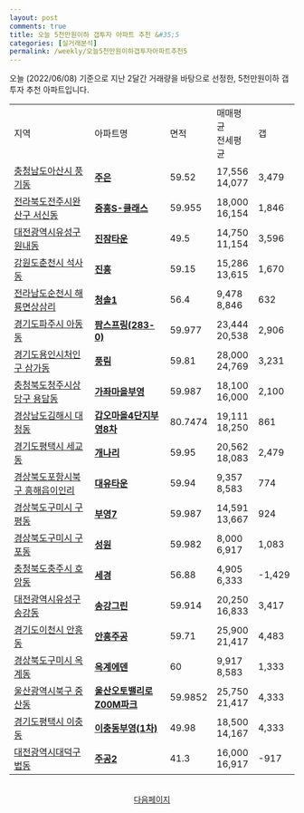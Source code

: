 ```yaml
---
layout: post
comments: true
title: 오늘 5천만원이하 갭투자 아파트 추천 &#35;5
categories: [실거래분석]
permalink: /weekly/오늘5천만원이하갭투자아파트추천5
---
```


오늘 (2022/06/08) 기준으로 지난 2달간 거래량을 바탕으로 선정한,
5천만원이하 갭투자 추천 아파트입니다.

<table class="sortable">
  <tr>
    <td>지역</td>
    <td>아파트명</td>
    <td>면적</td>
    <td>매매평균<br>전세평균</td>
    <td>갭</td>
  </tr>

  <tr class="item">
    <td><a href="/apt/충청남도아산시풍기동">충청남도아산시 풍기동</a></td>
    <td style="font-weight: bold;"><a href="/apt/충청남도아산시풍기동주은">주은</a></td>
    <td>59.52</td>
    <td>17,556<br>14,077</td>
    <td>3,479</td>
  </tr>

  <tr class="item">
    <td><a href="/apt/전라북도전주시완산구서신동">전라북도전주시완산구 서신동</a></td>
    <td style="font-weight: bold;"><a href="/apt/전라북도전주시완산구서신동중흥S-클래스">중흥S-클래스</a></td>
    <td>59.955</td>
    <td>18,000<br>16,154</td>
    <td>1,846</td>
  </tr>

  <tr class="item">
    <td><a href="/apt/대전광역시유성구원내동">대전광역시유성구 원내동</a></td>
    <td style="font-weight: bold;"><a href="/apt/대전광역시유성구원내동진잠타운">진잠타운</a></td>
    <td>49.5</td>
    <td>14,750<br>11,154</td>
    <td>3,596</td>
  </tr>

  <tr class="item">
    <td><a href="/apt/강원도춘천시석사동">강원도춘천시 석사동</a></td>
    <td style="font-weight: bold;"><a href="/apt/강원도춘천시석사동진흥">진흥</a></td>
    <td>59.15</td>
    <td>15,286<br>13,615</td>
    <td>1,670</td>
  </tr>

  <tr class="item">
    <td><a href="/apt/전라남도순천시해룡면상삼리">전라남도순천시 해룡면상삼리</a></td>
    <td style="font-weight: bold;"><a href="/apt/전라남도순천시해룡면상삼리청솔1">청솔1</a></td>
    <td>56.4</td>
    <td>9,478<br>8,846</td>
    <td>632</td>
  </tr>

  <tr class="item">
    <td><a href="/apt/경기도파주시아동동">경기도파주시 아동동</a></td>
    <td style="font-weight: bold;"><a href="/apt/경기도파주시아동동팜스프링(283-0)">팜스프링(283-0)</a></td>
    <td>59.977</td>
    <td>23,444<br>20,538</td>
    <td>2,906</td>
  </tr>

  <tr class="item">
    <td><a href="/apt/경기도용인시처인구삼가동">경기도용인시처인구 삼가동</a></td>
    <td style="font-weight: bold;"><a href="/apt/경기도용인시처인구삼가동풍림">풍림</a></td>
    <td>59.81</td>
    <td>28,000<br>24,769</td>
    <td>3,231</td>
  </tr>

  <tr class="item">
    <td><a href="/apt/충청북도청주시상당구용담동">충청북도청주시상당구 용담동</a></td>
    <td style="font-weight: bold;"><a href="/apt/충청북도청주시상당구용담동가좌마을부영">가좌마을부영</a></td>
    <td>59.987</td>
    <td>18,100<br>16,000</td>
    <td>2,100</td>
  </tr>

  <tr class="item">
    <td><a href="/apt/경상남도김해시대청동">경상남도김해시 대청동</a></td>
    <td style="font-weight: bold;"><a href="/apt/경상남도김해시대청동갑오마을4단지부영8차">갑오마을4단지부영8차</a></td>
    <td>80.7474</td>
    <td>19,111<br>18,250</td>
    <td>861</td>
  </tr>

  <tr class="item">
    <td><a href="/apt/경기도평택시세교동">경기도평택시 세교동</a></td>
    <td style="font-weight: bold;"><a href="/apt/경기도평택시세교동개나리">개나리</a></td>
    <td>59.95</td>
    <td>20,562<br>18,083</td>
    <td>2,479</td>
  </tr>

  <tr class="item">
    <td><a href="/apt/경상북도포항시북구흥해읍이인리">경상북도포항시북구 흥해읍이인리</a></td>
    <td style="font-weight: bold;"><a href="/apt/경상북도포항시북구흥해읍이인리대유타운">대유타운</a></td>
    <td>59.94</td>
    <td>9,357<br>8,583</td>
    <td>774</td>
  </tr>

  <tr class="item">
    <td><a href="/apt/경상북도구미시구평동">경상북도구미시 구평동</a></td>
    <td style="font-weight: bold;"><a href="/apt/경상북도구미시구평동부영7">부영7</a></td>
    <td>59.987</td>
    <td>14,591<br>13,667</td>
    <td>924</td>
  </tr>

  <tr class="item">
    <td><a href="/apt/경상북도구미시구포동">경상북도구미시 구포동</a></td>
    <td style="font-weight: bold;"><a href="/apt/경상북도구미시구포동성원">성원</a></td>
    <td>59.982</td>
    <td>8,000<br>6,917</td>
    <td>1,083</td>
  </tr>

  <tr class="item">
    <td><a href="/apt/충청북도충주시호암동">충청북도충주시 호암동</a></td>
    <td style="font-weight: bold;"><a href="/apt/충청북도충주시호암동세경">세경</a></td>
    <td>56.88</td>
    <td>4,905<br>6,333</td>
    <td>-1,429</td>
  </tr>

  <tr class="item">
    <td><a href="/apt/대전광역시유성구송강동">대전광역시유성구 송강동</a></td>
    <td style="font-weight: bold;"><a href="/apt/대전광역시유성구송강동송강그린">송강그린</a></td>
    <td>59.914</td>
    <td>20,250<br>16,833</td>
    <td>3,417</td>
  </tr>

  <tr class="item">
    <td><a href="/apt/경기도이천시안흥동">경기도이천시 안흥동</a></td>
    <td style="font-weight: bold;"><a href="/apt/경기도이천시안흥동안흥주공">안흥주공</a></td>
    <td>59.71</td>
    <td>25,900<br>21,417</td>
    <td>4,483</td>
  </tr>

  <tr class="item">
    <td><a href="/apt/경상북도구미시옥계동">경상북도구미시 옥계동</a></td>
    <td style="font-weight: bold;"><a href="/apt/경상북도구미시옥계동옥계에덴">옥계에덴</a></td>
    <td>60</td>
    <td>9,917<br>8,583</td>
    <td>1,333</td>
  </tr>

  <tr class="item">
    <td><a href="/apt/울산광역시북구중산동">울산광역시북구 중산동</a></td>
    <td style="font-weight: bold;"><a href="/apt/울산광역시북구중산동울산오토밸리로Z00M파크">울산오토밸리로Z00M파크</a></td>
    <td>59.9852</td>
    <td>25,750<br>21,417</td>
    <td>4,333</td>
  </tr>

  <tr class="item">
    <td><a href="/apt/경기도평택시이충동">경기도평택시 이충동</a></td>
    <td style="font-weight: bold;"><a href="/apt/경기도평택시이충동이충동부영(1차)">이충동부영(1차)</a></td>
    <td>49.98</td>
    <td>18,500<br>14,167</td>
    <td>4,333</td>
  </tr>

  <tr class="item">
    <td><a href="/apt/대전광역시대덕구법동">대전광역시대덕구 법동</a></td>
    <td style="font-weight: bold;"><a href="/apt/대전광역시대덕구법동주공2">주공2</a></td>
    <td>41.3</td>
    <td>16,000<br>16,917</td>
    <td>-917</td>
  </tr>

  <tr>
      <script async src="https://pagead2.googlesyndication.com/pagead/js/adsbygoogle.js?client=ca-pub-3485438051770037"
          crossorigin="anonymous"></script>
      <ins class="adsbygoogle"
          style="display:block"
          data-ad-format="fluid"
          data-ad-layout-key="-fb+5w+4e-db+86"
          data-ad-client="ca-pub-3485438051770037"
          data-ad-slot="1827090281"></ins>
      <script>
          (adsbygoogle = window.adsbygoogle || []).push({});
      </script>
  </tr>

</table>
<br>
<center><a href="/weekly/오늘5천만원이하갭투자아파트추천">다음페이지</a></center>
<br><br>
